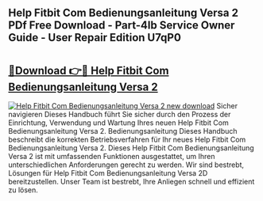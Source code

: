 ## Help Fitbit Com Bedienungsanleitung Versa 2 PDf Free Download - Part-4lb Service Owner Guide - User Repair Edition U7qP0

# <h2><a href="http://df4ohs6.blite.top/?on=Help+Fitbit+Com+Bedienungsanleitung+Versa+2">🔗Download 👉🔴 Help Fitbit Com Bedienungsanleitung Versa 2</a></h2>

[![Help Fitbit Com Bedienungsanleitung Versa 2 new download](https://i.imgur.com/lujVjoI.png)](http://df4ohs6.blite.top/?on=Help+Fitbit+Com+Bedienungsanleitung+Versa+2)
Sicher navigieren Dieses Handbuch führt Sie sicher durch den Prozess der Einrichtung, Verwendung und Wartung Ihres neuen Help Fitbit Com Bedienungsanleitung Versa 2. Bedienungsanleitung Dieses Handbuch beschreibt die korrekten Betriebsverfahren für Ihr neues Help Fitbit Com Bedienungsanleitung Versa 2. Dieses Help Fitbit Com Bedienungsanleitung Versa 2 ist mit umfassenden Funktionen ausgestattet, um Ihren unterschiedlichen Anforderungen gerecht zu werden. Wir sind bestrebt, Lösungen für Help Fitbit Com Bedienungsanleitung Versa 2D bereitzustellen. Unser Team ist bestrebt, Ihre Anliegen schnell und effizient zu lösen.
